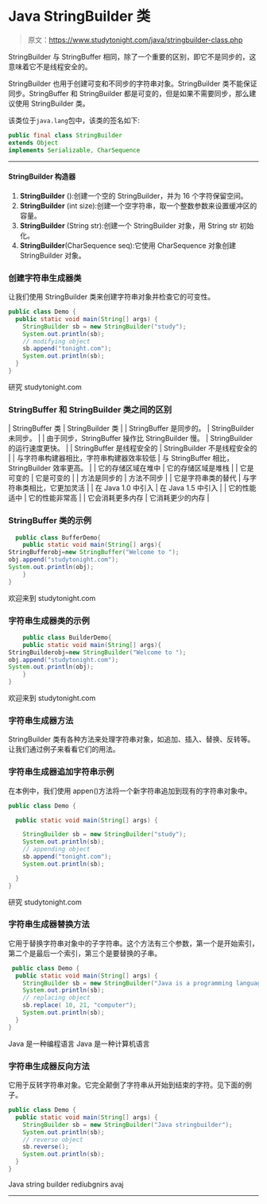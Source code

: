# Java StringBuilder 类

> 原文：<https://www.studytonight.com/java/stringbuilder-class.php>

StringBuilder 与 StringBuffer 相同，除了一个重要的区别，即它不是同步的，这意味着它不是线程安全的。

StringBuilder 也用于创建可变和不同步的字符串对象。StringBuilder 类不能保证同步。StringBuffer 和 StringBuilder 都是可变的，但是如果不需要同步，那么建议使用 StringBuilder 类。

该类位于`java.lang`包中，该类的签名如下:

```java
public final class StringBuilder
extends Object
implements Serializable, CharSequence 
```

* * *

#### StringBuilder 构造器

1.  **StringBuilder** ():创建一个空的 StringBuilder，并为 16 个字符保留空间。
2.  **StringBuilder** (int size):创建一个空字符串，取一个整数参数来设置缓冲区的容量。
3.  **StringBuilder** (String str):创建一个 StringBuilder 对象，用 String str 初始化。
4.  **StringBuilder**(CharSequence seq):它使用 CharSequence 对象创建 StringBuilder 对象。

### 创建字符串生成器类

让我们使用 StringBuilder 类来创建字符串对象并检查它的可变性。

```java
public class Demo {
  public static void main(String[] args) {
    StringBuilder sb = new StringBuilder("study");
    System.out.println(sb);
    // modifying object
    sb.append("tonight.com");
    System.out.println(sb);
  }
} 
```

研究 studytonight.com

### StringBuffer 和 StringBuilder 类之间的区别

| StringBuffer 类 | StringBuilder 类 |
| StringBuffer 是同步的。 | StringBuilder 未同步。 |
| 由于同步，StringBuffer 操作比 StringBuilder 慢。 | StringBuilder 的运行速度更快。 |
| StringBuffer 是线程安全的 | StringBuilder 不是线程安全的 |
| 与字符串构建器相比，字符串构建器效率较低 | 与 StringBuffer 相比，StringBuilder 效率更高。 |
| 它的存储区域在堆中 | 它的存储区域是堆栈 |
| 它是可变的 | 它是可变的 |
| 方法是同步的 | 方法不同步 |
| 它是字符串类的替代 | 与字符串类相比，它更加灵活 |
| 在 Java 1.0 中引入 | 在 Java 1.5 中引入 |
| 它的性能适中 | 它的性能非常高 |
| 它会消耗更多内存 | 它消耗更少的内存 |

### StringBuffer 类的示例

```java
  public class BufferDemo{
    public static void main(String[] args){  
StringBufferobj=new StringBuffer("Welcome to ");  
obj.append("studytonight.com");  
System.out.println(obj);  
    }  
} 

```

欢迎来到 studytonight.com

### 字符串生成器类的示例

```java
    public class BuilderDemo{
    public static void main(String[] args){  
StringBuilderobj=new StringBuilder("Welcome to ");  
obj.append("studytonight.com");  
System.out.println(obj);  
    }  
} 

```

欢迎来到 studytonight.com

### 字符串生成器方法

StringBuilder 类有各种方法来处理字符串对象，如追加、插入、替换、反转等。让我们通过例子来看看它们的用法。

### 字符串生成器追加字符串示例

在本例中，我们使用 appen()方法将一个新字符串追加到现有的字符串对象中。

```java
public class Demo {

  public static void main(String[] args) {

    StringBuilder sb = new StringBuilder("study");
    System.out.println(sb);
    // appending object
    sb.append("tonight.com");
    System.out.println(sb);

  }
} 
```

研究 studytonight.com

### 字符串生成器替换方法

它用于替换字符串对象中的子字符串。这个方法有三个参数，第一个是开始索引，第二个是最后一个索引，第三个是要替换的子串。

```java
 public class Demo {
  public static void main(String[] args) {
    StringBuilder sb = new StringBuilder("Java is a programming language");
    System.out.println(sb);
    // replacing object
    sb.replace( 10, 21, "computer");
    System.out.println(sb);
  }
} 
```

Java 是一种编程语言 Java 是一种计算机语言

### 字符串生成器反向方法

它用于反转字符串对象。它完全颠倒了字符串从开始到结束的字符。见下面的例子。

```java
public class Demo {
  public static void main(String[] args) {
    StringBuilder sb = new StringBuilder("Java stringbuilder");
    System.out.println(sb);
    // reverse object
    sb.reverse();
    System.out.println(sb);
  }
}
```

Java string builder rediubgnirs avaj

* * *